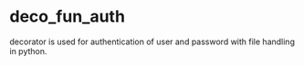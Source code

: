 # deco_fun_auth
decorator is used for authentication of user and password with file handling in python.
